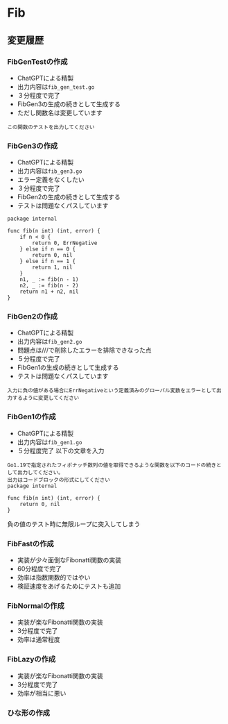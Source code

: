 # Fib

## 変更履歴
### FibGenTestの作成
- ChatGPTによる精製
- 出力内容は`fib_gen_test.go`
- ３分程度で完了
- FibGen3の生成の続きとして生成する
- ただし関数名は変更しています
```
この関数のテストを出力してください
```

### FibGen3の作成
- ChatGPTによる精製
- 出力内容は`fib_gen3.go`
- エラー定義をなくしたい
- ３分程度で完了
- FibGen2の生成の続きとして生成する
- テストは問題なくパスしています
```
package internal

func fib(n int) (int, error) {
	if n < 0 {
		return 0, ErrNegative
	} else if n == 0 {
		return 0, nil
	} else if n == 1 {
		return 1, nil
	}
	n1, _ := fib(n - 1)
	n2, _ := fib(n - 2)
	return n1 + n2, nil
}
```

### FibGen2の作成
- ChatGPTによる精製
- 出力内容は`fib_gen2.go`
- 問題点は///で削除したエラーを排除できなった点
- ５分程度で完了
- FibGen1の生成の続きとして生成する
- テストは問題なくパスしています
```
入力に負の値がある場合にErrNegativeという定義済みのグローバル変数をエラーとして出力するように変更してください
```

### FibGen1の作成
- ChatGPTによる精製
- 出力内容は`fib_gen1.go`
- ５分程度完了
以下の文章を入力
```
Go1.19で指定されたフィボナッチ数列の値を取得できるような関数を以下のコードの続きとして出力してください。
出力はコードブロックの形式にしてください
package internal

func fib(n int) (int, error) {
	return 0, nil
}
```
負の値のテスト時に無限ループに突入してしまう

### FibFastの作成
- 実装が少々面倒なFibonatti関数の実装
- 60分程度で完了
- 効率は指数関数的ではやい
- 検証速度をあげるためにテストも追加
### FibNormalの作成
- 実装が楽なFibonatti関数の実装
- 3分程度で完了
- 効率は通常程度

### FibLazyの作成
- 実装が楽なFibonatti関数の実装
- 3分程度で完了
- 効率が相当に悪い

### ひな形の作成

